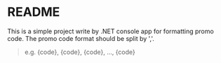 # README
This is a simple project write by .NET console app for formatting promo code.
The promo code format should be split by ','.
> e.g.
> {code}, {code}, {code}, ..., {code}